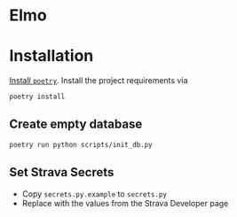 # Elmo

# Installation

[Install `poetry`](https://python-poetry.org/docs/#installation). Install the project requirements via

```bash
poetry install
```

## Create empty database

```bash
poetry run python scripts/init_db.py
```

## Set Strava Secrets

- Copy `secrets.py.example` to `secrets.py`
- Replace with the values from the Strava Developer page
